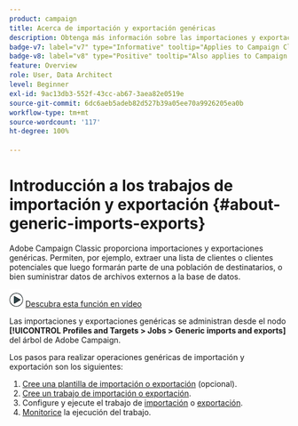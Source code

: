 ```yaml
---
product: campaign
title: Acerca de importación y exportación genéricas
description: Obtenga más información sobre las importaciones y exportaciones genéricas
badge-v7: label="v7" type="Informative" tooltip="Applies to Campaign Classic v7"
badge-v8: label="v8" type="Positive" tooltip="Also applies to Campaign v8"
feature: Overview
role: User, Data Architect
level: Beginner
exl-id: 9ac13db3-552f-43cc-ab67-3aea82e0519e
source-git-commit: 6dc6aeb5adeb82d527b39a05ee70a9926205ea0b
workflow-type: tm+mt
source-wordcount: '117'
ht-degree: 100%

---
```


# Introducción a los trabajos de importación y exportación {#about-generic-imports-exports}



Adobe Campaign Classic proporciona importaciones y exportaciones genéricas. Permiten, por ejemplo, extraer una lista de clientes o clientes potenciales que luego formarán parte de una población de destinatarios, o bien suministrar datos de archivos externos a la base de datos.

![](assets/do-not-localize/how-to-video.png) [Descubra esta función en vídeo](../../platform/using/exporting-and-importing-profiles.md#import-profiles-video)

Las importaciones y exportaciones genéricas se administran desde el nodo **[!UICONTROL Profiles and Targets > Jobs > Generic imports and exports]** del árbol de Adobe Campaign.

Los pasos para realizar operaciones genéricas de importación y exportación son los siguientes:

1. [Cree una plantilla de importación o exportación](../../platform/using/creating-import-export-templates.md) (opcional).
1. [Cree un trabajo de importación o exportación](../../platform/using/creating-import-export-jobs.md).
1. Configure y ejecute el trabajo de [importación](../../platform/using/executing-import-jobs.md) o [exportación](../../platform/using/executing-export-jobs.md).
1. [Monitorice](../../platform/using/monitoring-jobs-execution.md) la ejecución del trabajo.
